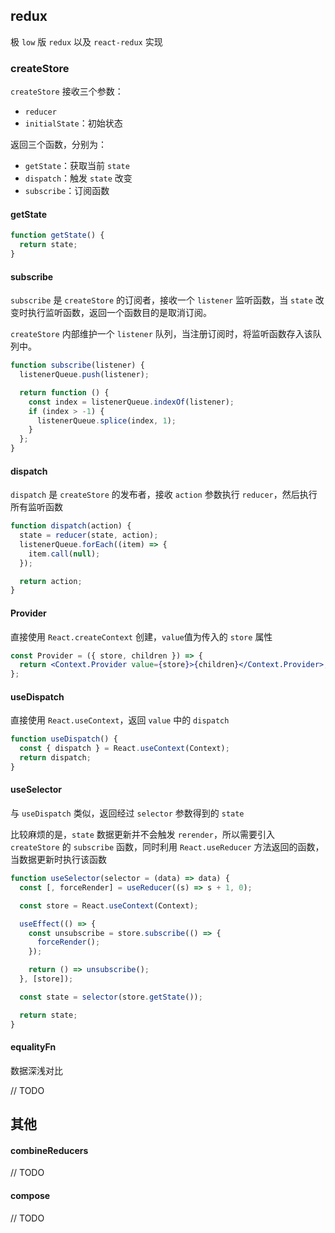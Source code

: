 ## redux

极 `low` 版 `redux` 以及 `react-redux` 实现

### createStore

`createStore` 接收三个参数：

- `reducer`
- `initialState`：初始状态

返回三个函数，分别为：

- `getState`：获取当前 `state`
- `dispatch`：触发 `state` 改变
- `subscribe`：订阅函数

#### getState

```javascript
function getState() {
  return state;
}
```

#### subscribe

`subscribe` 是 `createStore` 的订阅者，接收一个 `listener` 监听函数，当 `state` 改变时执行监听函数，返回一个函数目的是取消订阅。

`createStore` 内部维护一个 `listener` 队列，当注册订阅时，将监听函数存入该队列中。

```javascript
function subscribe(listener) {
  listenerQueue.push(listener);

  return function () {
    const index = listenerQueue.indexOf(listener);
    if (index > -1) {
      listenerQueue.splice(index, 1);
    }
  };
}
```

#### dispatch

`dispatch` 是 `createStore` 的发布者，接收 `action` 参数执行 `reducer`，然后执行所有监听函数

```javascript
function dispatch(action) {
  state = reducer(state, action);
  listenerQueue.forEach((item) => {
    item.call(null);
  });

  return action;
}
```

#### Provider

直接使用 `React.createContext` 创建，`value`值为传入的 `store` 属性

```jsx
const Provider = ({ store, children }) => {
  return <Context.Provider value={store}>{children}</Context.Provider>;
};
```

#### useDispatch

直接使用 `React.useContext`，返回 `value` 中的 `dispatch`

```javascript
function useDispatch() {
  const { dispatch } = React.useContext(Context);
  return dispatch;
}
```

#### useSelector

与 `useDispatch` 类似，返回经过 `selector` 参数得到的 `state`

比较麻烦的是，`state` 数据更新并不会触发 `rerender`，所以需要引入 `createStore` 的 `subscribe` 函数，同时利用 `React.useReducer` 方法返回的函数，当数据更新时执行该函数

```javascript
function useSelector(selector = (data) => data) {
  const [, forceRender] = useReducer((s) => s + 1, 0);

  const store = React.useContext(Context);

  useEffect(() => {
    const unsubscribe = store.subscribe(() => {
      forceRender();
    });

    return () => unsubscribe();
  }, [store]);

  const state = selector(store.getState());

  return state;
}
```

#### equalityFn

数据深浅对比

// TODO

## 其他

#### combineReducers

// TODO

#### compose

// TODO
